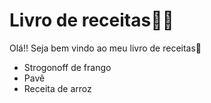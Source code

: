 # Livro de receitas:man_cook:	



Olá!! Seja bem vindo ao meu livro de receitas:wave:

- Strogonoff de frango
- Pavê
- Receita de arroz

